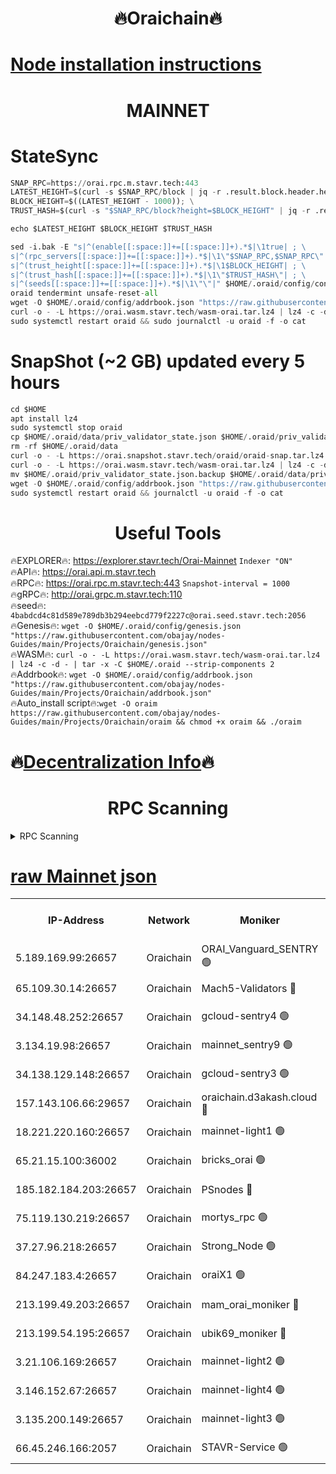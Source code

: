<h1 align="center"> 🔥Oraichain🔥</h1>

[Node installation instructions](https://github.com/obajay/nodes-Guides/tree/main/Projects/Oraichain)
=
<h1 align="center"> MAINNET</h1>

# StateSync
```python
SNAP_RPC=https://orai.rpc.m.stavr.tech:443
LATEST_HEIGHT=$(curl -s $SNAP_RPC/block | jq -r .result.block.header.height); \
BLOCK_HEIGHT=$((LATEST_HEIGHT - 1000)); \
TRUST_HASH=$(curl -s "$SNAP_RPC/block?height=$BLOCK_HEIGHT" | jq -r .result.block_id.hash)

echo $LATEST_HEIGHT $BLOCK_HEIGHT $TRUST_HASH

sed -i.bak -E "s|^(enable[[:space:]]+=[[:space:]]+).*$|\1true| ; \
s|^(rpc_servers[[:space:]]+=[[:space:]]+).*$|\1\"$SNAP_RPC,$SNAP_RPC\"| ; \
s|^(trust_height[[:space:]]+=[[:space:]]+).*$|\1$BLOCK_HEIGHT| ; \
s|^(trust_hash[[:space:]]+=[[:space:]]+).*$|\1\"$TRUST_HASH\"| ; \
s|^(seeds[[:space:]]+=[[:space:]]+).*$|\1\"\"|" $HOME/.oraid/config/config.toml
oraid tendermint unsafe-reset-all
wget -O $HOME/.oraid/config/addrbook.json "https://raw.githubusercontent.com/obajay/nodes-Guides/main/Projects/Oraichain/addrbook.json"
curl -o - -L https://orai.wasm.stavr.tech/wasm-orai.tar.lz4 | lz4 -c -d - | tar -x -C $HOME/.oraid --strip-components 2
sudo systemctl restart oraid && sudo journalctl -u oraid -f -o cat
```
# SnapShot (~2 GB) updated every 5 hours
```python
cd $HOME
apt install lz4
sudo systemctl stop oraid
cp $HOME/.oraid/data/priv_validator_state.json $HOME/.oraid/priv_validator_state.json.backup
rm -rf $HOME/.oraid/data
curl -o - -L https://orai.snapshot.stavr.tech/oraid/oraid-snap.tar.lz4 | lz4 -c -d - | tar -x -C $HOME/.oraid --strip-components 2
curl -o - -L https://orai.wasm.stavr.tech/wasm-orai.tar.lz4 | lz4 -c -d - | tar -x -C $HOME/.oraid --strip-components 2
mv $HOME/.oraid/priv_validator_state.json.backup $HOME/.oraid/data/priv_validator_state.json
wget -O $HOME/.oraid/config/addrbook.json "https://raw.githubusercontent.com/obajay/nodes-Guides/main/Projects/Oraichain/addrbook.json"
sudo systemctl restart oraid && journalctl -u oraid -f -o cat
```

 <h1 align="center"> Useful Tools</h1>

🔥EXPLORER🔥:     https://explorer.stavr.tech/Orai-Mainnet        `Indexer "ON"` \
🔥API🔥:          https://orai.api.m.stavr.tech \
🔥RPC🔥:          https://orai.rpc.m.stavr.tech:443              `Snapshot-interval = 1000` \
🔥gRPC🔥:         http://orai.grpc.m.stavr.tech:110 \
🔥seed🔥:      `4babdcd4c81d589e789db3b294eebcd779f2227c@orai.seed.stavr.tech:2056` \
🔥Genesis🔥:   `wget -O $HOME/.oraid/config/genesis.json "https://raw.githubusercontent.com/obajay/nodes-Guides/main/Projects/Oraichain/genesis.json"` \
🔥WASM🔥:      `curl -o - -L https://orai.wasm.stavr.tech/wasm-orai.tar.lz4 | lz4 -c -d - | tar -x -C $HOME/.oraid --strip-components 2` \
🔥Addrbook🔥:  `wget -O $HOME/.oraid/config/addrbook.json "https://raw.githubusercontent.com/obajay/nodes-Guides/main/Projects/Oraichain/addrbook.json"` \
🔥Auto_install script🔥:`wget -O oraim https://raw.githubusercontent.com/obajay/nodes-Guides/main/Projects/Oraichain/oraim && chmod +x oraim && ./oraim`

🔥[Decentralization Info](https://github.com/obajay/StateSync-snapshots/tree/main/Projects/Oraichain/Decentralization)🔥
=
<h1 align="center"> RPC Scanning</h1>

<details>
<summary>RPC Scanning</summary>

<h2 align="center"> We scan nodes in real time every 4 hours. And we provide the final result of RPC endpoints.
We cannot influence the operation of these nodes in any way. </h2>


```python
If Voting Power is higher than 0 --> then the Node is a validator of the network and may be subject to attack and be a potential threat to the chain.
```
```python
We marked such validators with a red symbol
```

</details>

[raw Mainnet json](https://rpc-check.oraim.stavr.tech/oraim/rpc-oraim-result.json)
=


<table><tr><th>IP-Address</th><th>Network</th><th>Moniker</th><th>Latest Block Height</th><th>Earliest Block Height</th><th>Catching Up</th><th>Tx Index</th><th>Voting Power</th><th>Scan Time</th></tr><tr><td>5.189.169.99:26657</td><td>Oraichain</td><td>ORAI_Vanguard_SENTRY 🟢</td><td>16471855</td><td>0</td><td>False</td><td>on</td><td>0</td><td>2024-03-18T16:44:22.806597368UTC</td></tr><tr><td>65.109.30.14:26657</td><td>Oraichain</td><td>Mach5-Validators 🔴</td><td>16471894</td><td>0</td><td>False</td><td>off</td><td>212</td><td>2024-03-18T16:45:11.521994556UTC</td></tr><tr><td>34.148.48.252:26657</td><td>Oraichain</td><td>gcloud-sentry4 🟢</td><td>16471858</td><td>1</td><td>False</td><td>on</td><td>0</td><td>2024-03-18T16:44:26.104235479UTC</td></tr><tr><td>3.134.19.98:26657</td><td>Oraichain</td><td>mainnet_sentry9 🟢</td><td>16471876</td><td>1</td><td>False</td><td>on</td><td>0</td><td>2024-03-18T16:44:46.512104503UTC</td></tr><tr><td>34.138.129.148:26657</td><td>Oraichain</td><td>gcloud-sentry3 🟢</td><td>16471885</td><td>1</td><td>False</td><td>on</td><td>0</td><td>2024-03-18T16:45:01.507212216UTC</td></tr><tr><td>157.143.106.66:29657</td><td>Oraichain</td><td>oraichain.d3akash.cloud 🔴</td><td>16471864</td><td>15047495</td><td>False</td><td>on</td><td>187</td><td>2024-03-18T16:44:32.607694297UTC</td></tr><tr><td>18.221.220.160:26657</td><td>Oraichain</td><td>mainnet-light1 🟢</td><td>16471885</td><td>15643601</td><td>False</td><td>on</td><td>0</td><td>2024-03-18T16:44:56.692824380UTC</td></tr><tr><td>65.21.15.100:36002</td><td>Oraichain</td><td>bricks_orai 🟢</td><td>16471898</td><td>15848470</td><td>False</td><td>on</td><td>0</td><td>2024-03-18T16:45:17.949482477UTC</td></tr><tr><td>185.182.184.203:26657</td><td>Oraichain</td><td>PSnodes 🔴</td><td>16471855</td><td>15946937</td><td>False</td><td>off</td><td>29</td><td>2024-03-18T16:44:23.114059405UTC</td></tr><tr><td>75.119.130.219:26657</td><td>Oraichain</td><td>mortys_rpc 🟢</td><td>16471890</td><td>15960001</td><td>False</td><td>on</td><td>0</td><td>2024-03-18T16:45:06.858314478UTC</td></tr><tr><td>37.27.96.218:26657</td><td>Oraichain</td><td>Strong_Node 🟢</td><td>16471900</td><td>16086201</td><td>False</td><td>on</td><td>0</td><td>2024-03-18T16:45:22.381113896UTC</td></tr><tr><td>84.247.183.4:26657</td><td>Oraichain</td><td>oraiX1 🟢</td><td>16471899</td><td>16177601</td><td>False</td><td>on</td><td>0</td><td>2024-03-18T16:45:22.676689195UTC</td></tr><tr><td>213.199.49.203:26657</td><td>Oraichain</td><td>mam_orai_moniker 🔴</td><td>16471870</td><td>16268001</td><td>False</td><td>on</td><td>8</td><td>2024-03-18T16:44:39.708777461UTC</td></tr><tr><td>213.199.54.195:26657</td><td>Oraichain</td><td>ubik69_moniker 🔴</td><td>16471855</td><td>16400001</td><td>False</td><td>on</td><td>1834</td><td>2024-03-18T16:44:23.435196801UTC</td></tr><tr><td>3.21.106.169:26657</td><td>Oraichain</td><td>mainnet-light2 🟢</td><td>16471870</td><td>16436001</td><td>False</td><td>on</td><td>0</td><td>2024-03-18T16:44:39.377201881UTC</td></tr><tr><td>3.146.152.67:26657</td><td>Oraichain</td><td>mainnet-light4 🟢</td><td>16471876</td><td>16436001</td><td>False</td><td>on</td><td>0</td><td>2024-03-18T16:44:47.159080106UTC</td></tr><tr><td>3.135.200.149:26657</td><td>Oraichain</td><td>mainnet-light3 🟢</td><td>16471881</td><td>16436001</td><td>False</td><td>on</td><td>0</td><td>2024-03-18T16:44:51.959951826UTC</td></tr><tr><td>66.45.246.166:2057</td><td>Oraichain</td><td>STAVR-Service 🟢</td><td>16463010</td><td>16458401</td><td>False</td><td>on</td><td>0</td><td>2024-03-18T16:45:06.482969562UTC</td></tr></table>
